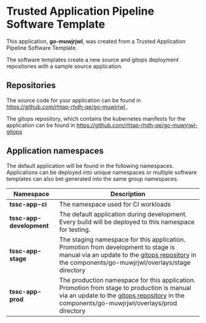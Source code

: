 # Trusted Application Pipeline Software Template

This application, **go-muwjrjwl**, was created from a Trusted Application Pipeline Software Template.

The software templates create a new source and gitops deployment repositories with a sample source application. 

## Repositories

The source code for your application can be found in [https://github.com/rhtap-rhdh-qe/go-muwjrjwl ](https://github.com/rhtap-rhdh-qe/go-muwjrjwl ).
 
The gitops repository, which contains the kubernetes manifests for the application can be found in 
[https://github.com/rhtap-rhdh-qe/go-muwjrjwl-gitops ](https://github.com/rhtap-rhdh-qe/go-muwjrjwl-gitops ) 

## Application namespaces 

The default application will be found in the following namespaces. Applications can be deployed into unique namespaces or multiple software templates can also bet generated into the same group namespaces.  

|  Namespace   |  Description   |  
| -------- | -------- |
| **tssc-app-ci** | The namespace used for CI workloads |
| **tssc-app-development** | The default application during development. Every build will be deployed to this namespace for testing. |
| **tssc-app-stage** | The staging namespace for this application. Promotion from development to stage is manual via an update to the [gitops repository](https://github.com/rhtap-rhdh-qe/go-muwjrjwl-gitops ) in the components/go-muwjrjwl/overlays/stage directory |
| **tssc-app-prod** | The production namespace for this application. Promotion from stage to production is manual via an update to the [gitops repository](https://github.com/rhtap-rhdh-qe/go-muwjrjwl-gitops ) in the components/go-muwjrjwl/overlays/prod directory |